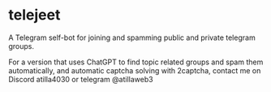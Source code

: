 # telejeet

A Telegram self-bot for joining and spamming public and private telegram groups. 

For a version that uses ChatGPT to find topic related groups and spam them automatically, and automatic captcha solving with 2captcha, contact me on Discord atilla4030 or telegram @atillaweb3
